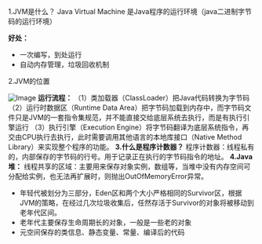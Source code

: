 1.JVM是什么？
Java Virtual Machine 是Java程序的运行环境（java二进制字节码的运行环境）

**好处：**
- 一次编写，到处运行
- 自动内存管理，垃圾回收机制

2.JVM的位置

![Image](https://github.com/user-attachments/assets/c9576341-520c-4a20-9d61-d2c39f26a199)
**运行流程：**
（1）类加载器（ClassLoader）把Java代码转换为字节码
（2）运行时数据区（Runtime Data Area）把字节码加载到内存中，而字节码文件只是JVM的一套指令集规范，并不能直接交给底层系统去执行，而是有执行引擎运行
（3）执行引擎（Execution Engine）将字节码翻译为底层系统指令，再交由CPU执行去执行，此时需要调用其他语言的本地库接口（Native Method Library）来实现整个程序的功能。
**3.什么是程序计数器？**
程序计数器：线程私有的，内部保存的字节码的行号。用于记录正在执行的字节码指令的地址。
**4.Java堆：**
线程共享的区域：主要用来保存对象实例，数组等，当堆中没有内存空间可分配给实例，也无法再扩展时，则抛出OutOfMemoryError异常。
- 年轻代被划分为三部分，Eden区和两个大小严格相同的Survivor区，根据JVM的策略，在经过几次垃圾收集后，任然存活于Survivor的对象将被移动到老年代区间。
- 老年代主要保存生命周期长的对象，一般是一些老的对象
- 元空间保存的类信息、静态变量、常量、编译后的代码
